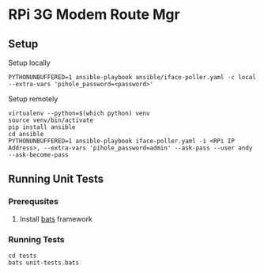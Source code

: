 # RPi 3G Modem Route Mgr

## Setup

Setup locally

```
PYTHONUNBUFFERED=1 ansible-playbook ansible/iface-poller.yaml -c local --extra-vars 'pihole_password=<password>'
```

Setup remotely

```
virtualenv --python=$(which python) venv
source venv/bin/activate
pip install ansible
cd ansible
PYTHONUNBUFFERED=1 ansible-playbook iface-poller.yaml -i <RPi IP Address>, --extra-vars 'pihole_password=admin' --ask-pass --user andy --ask-become-pass
```

## Running Unit Tests

### Prerequsites

1. Install [bats](https://github.com/sstephenson/bats#installing-bats-from-source) framework

### Running Tests

```
cd tests
bats unit-tests.bats
```
